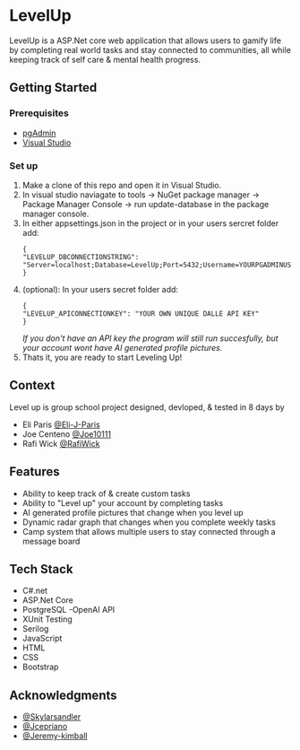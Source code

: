 # LevelUp

LevelUp is a ASP.Net core web application that allows users to gamify life by completing real world tasks and stay connected to communities, all while keeping track of self care & mental health progress.

## Getting Started

### Prerequisites

* [pgAdmin](https://www.pgadmin.org/)
* [Visual Studio](https://visualstudio.microsoft.com/)

### Set up
1. Make a clone of this repo and open it in Visual Studio.
2. In visual studio naviagate to tools -> NuGet package manager -> Package Manager Console -> run update-database in the package manager console.
3. In either appsettings.json in the project or in your users sercret folder add:
   ```
   {
   "LEVELUP_DBCONNECTIONSTRING": "Server=localhost;Database=LevelUp;Port=5432;Username=YOURPGADMINUSERNAME;Password=YOURPGADMINPASSWORD",
   }
   ```
4. (optional): In your users secret folder add:
   ```
   {
   "LEVELUP_APICONNECTIONKEY": "YOUR OWN UNIQUE DALLE API KEY"
   }
   ```
    *If you don't have an API key the program will still run succesfully, but your account wont have AI generated profile pictures.*   
5. Thats it, you are ready to start Leveling Up!

## Context
Level up is group school project designed, devloped, & tested in 8 days by 
- Eli Paris [@Eli-J-Paris](https://github.com/Eli-J-Paris)
- Joe Centeno [@Joe10111](https://github.com/joe10111)
- Rafi Wick [@RafiWick](https://github.com/RafiWick)

## Features
- Ability to keep track of & create custom tasks
- Ability to "Level up" your account by completing tasks 
- AI generated profile pictures that change when you level up
- Dynamic radar graph that changes when you complete weekly tasks
- Camp system that allows multiple users to stay connected through a message board
  
## Tech Stack
- C#.net
- ASP.Net Core
- PostgreSQL
 -OpenAI API
- XUnit Testing
- Serilog
- JavaScript
- HTML
- CSS
- Bootstrap

## Acknowledgments
- [@Skylarsandler](https://github.com/skylarbsandler)
- [@Jcepriano](https://github.com/jcepriano)
- [@Jeremy-kimball](https://github.com/jeremy-kimball)


